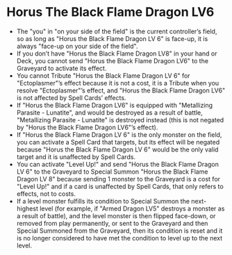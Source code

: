 # Horus The Black Flame Dragon LV6

*   The "you" in "on your side of the field" is the current controller’s field, so as long as "Horus the Black Flame Dragon LV 6" is face-up, it is always "face-up on your side of the field".
*   If you don’t have "Horus the Black Flame Dragon LV8" in your hand or Deck, you cannot send "Horus the Black Flame Dragon LV6" to the Graveyard to activate its effect.
*   You cannot Tribute "Horus the Black Flame Dragon LV 6" for "Ectoplasmer"’s effect because it is not a cost, it is a Tribute when you resolve "Ectoplasmer"’s effect, and "Horus the Black Flame Dragon LV6" is not affected by Spell Cards’ effects.
*   If "Horus the Black Flame Dragon LV6" is equipped with "Metallizing Parasite - Lunatite", and would be destroyed as a result of battle, "Metallizing Parasite - Lunatite" is destroyed instead (this is not negated by "Horus the Black Flame Dragon LV6"’s effect).
*   If "Horus the Black Flame Dragon LV 6" is the only monster on the field, you can activate a Spell Card that targets, but its effect will be negated because "Horus the Black Flame Dragon LV 6" would be the only valid target and it is unaffected by Spell Cards.
*   You can activate "Level Up!" and send "Horus the Black Flame Dragon LV 6" to the Graveyard to Special Summon "Horus the Black Flame Dragon LV 8" because sending 1 monster to the Graveyard is a cost for "Level Up!" and if a card is unaffected by Spell Cards, that only refers to effects, not to costs.
*   If a level monster fulfills its condition to Special Summon the next-highest level (for example, if "Armed Dragon LV5" destroys a monster as a result of battle), and the level monster is then flipped face-down, or removed from play permanently, or sent to the Graveyard and then Special Summoned from the Graveyard, then its condition is reset and it is no longer considered to have met the condition to level up to the next level.
